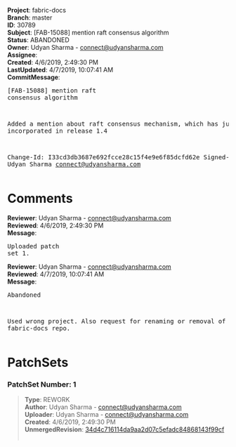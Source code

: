 <strong>Project</strong>: fabric-docs<br><strong>Branch</strong>: master<br><strong>ID</strong>: 30789<br><strong>Subject</strong>: [FAB-15088] mention raft consensus algorithm<br><strong>Status</strong>: ABANDONED<br><strong>Owner</strong>: Udyan Sharma - connect@udyansharma.com<br><strong>Assignee</strong>:<br><strong>Created</strong>: 4/6/2019, 2:49:30 PM<br><strong>LastUpdated</strong>: 4/7/2019, 10:07:41 AM<br><strong>CommitMessage</strong>:<br><pre>[FAB-15088] mention raft consensus algorithm

Added a mention about raft consensus mechanism, which has just been
incorporated in release 1.4

Change-Id: I33cd3db3687e692fcce28c15f4e9e6f85dcfd62e
Signed-off-by: Udyan Sharma <connect@udyansharma.com>
</pre><h1>Comments</h1><strong>Reviewer</strong>: Udyan Sharma - connect@udyansharma.com<br><strong>Reviewed</strong>: 4/6/2019, 2:49:30 PM<br><strong>Message</strong>: <pre>Uploaded patch set 1.</pre><strong>Reviewer</strong>: Udyan Sharma - connect@udyansharma.com<br><strong>Reviewed</strong>: 4/7/2019, 10:07:41 AM<br><strong>Message</strong>: <pre>Abandoned

Used wrong project. Also request for renaming or removal of fabric-docs repo.</pre><h1>PatchSets</h1><h3>PatchSet Number: 1</h3><blockquote><strong>Type</strong>: REWORK<br><strong>Author</strong>: Udyan Sharma - connect@udyansharma.com<br><strong>Uploader</strong>: Udyan Sharma - connect@udyansharma.com<br><strong>Created</strong>: 4/6/2019, 2:49:30 PM<br><strong>UnmergedRevision</strong>: [34d4c716114da9aa2d07c5efadc84868143f99cf](https://github.com/hyperledger-gerrit-archive/fabric-docs/commit/34d4c716114da9aa2d07c5efadc84868143f99cf)<br><br></blockquote>
